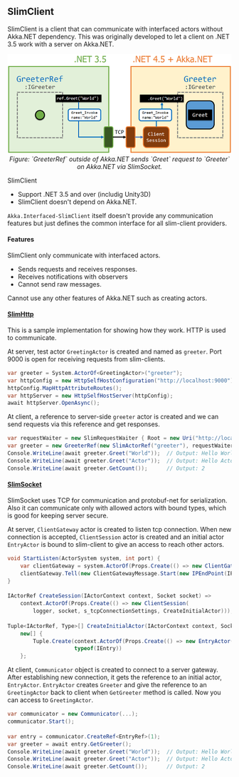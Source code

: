 ## SlimClient

SlimClient is a client that can communicate with interfaced actors without Akka.NET dependency.
This was originally developed to let a client on .NET 3.5 work with a server on Akka.NET.

<p align="center">
  <img src="./Figure_SlimClient.png"/><br/>
  <i>Figure: `GreeterRef` outside of Akka.NET sends `Greet` request to `Greeter` on Akka.NET via SlimSocket.</i>
</p>

SlimClient
- Support .NET 3.5 and over (includig Unity3D)
- SlimClient doesn't depend on Akka.NET.

`Akka.Interfaced-SlimClient` itself doesn't provide any communication features
but just defines the common interface for all slim-client providers.

#### Features

SlimClient only communicate with interfaced actors.
  - Sends requests and receives responses.
  - Receives notifications with observers
  - Cannot send raw messages.

Cannot use any other features of Akka.NET such as creating actors.

#### [SlimHttp](https://github.com/SaladLab/Akka.Interfaced/tree/master/samples/SlimHttp)

This is a sample implementation for showing how they work.
HTTP is used to communicate.

At server, test actor `GreetingActor` is created and named as `greeter`.
Port 9000 is open for receiving requests from slim-clients.

```csharp
var greeter = System.ActorOf<GreetingActor>("greeter");
var httpConfig = new HttpSelfHostConfiguration("http://localhost:9000");
httpConfig.MapHttpAttributeRoutes();
var httpServer = new HttpSelfHostServer(httpConfig);
await httpServer.OpenAsync();
```

At client, a reference to server-side `greeter` actor is created and we can
send requests via this reference and get responses.

```csharp
var requestWaiter = new SlimRequestWaiter { Root = new Uri("http://localhost:9000") };
var greeter = new GreeterRef(new SlimActorRef("greeter"), requestWaiter);
Console.WriteLine(await greeter.Greet("World"));  // Output: Hello World!
Console.WriteLine(await greeter.Greet("Actor"));  // Output: Hello Actor!
Console.WriteLine(await greeter.GetCount());      // Output: 2
```

#### [SlimSocket](https://github.com/SaladLab/Akka.Interfaced.SlimSocket)

SlimSocket uses TCP for communication and protobuf-net for serialization.
Also it can communicate only with allowed actors with bound types, which is
good for keeping server secure.  

At server, `ClientGateway` actor is created to listen tcp connection.
When new connection is accepted, `ClientSession` actor is created and
an initial actor `EntryActor` is bound to slim-client to give an access to
reach other actors.

```csharp
void StartListen(ActorSystem system, int port) {
    var clientGateway = system.ActorOf(Props.Create(() => new ClientGateway(logger, CreateSession)));
    clientGateway.Tell(new ClientGatewayMessage.Start(new IPEndPoint(IPAddress.Any, port)));
}

IActorRef CreateSession(IActorContext context, Socket socket) =>
    context.ActorOf(Props.Create(() => new ClientSession(
        logger, socket, s_tcpConnectionSettings, CreateInitialActor)));

Tuple<IActorRef, Type>[] CreateInitialActor(IActorContext context, Socket socket) =>
    new[] {
        Tuple.Create(context.ActorOf(Props.Create(() => new EntryActor(context.Self))),
                     typeof(IEntry))
    };
```

At client, `Communicator` object is created to connect to a server gateway.
After establishing new connection, it gets the reference to an initial actor, `EntryActor`.
`EntryActor` creates `Greeter` and give the reference to an `GreetingActor`
back to client when `GetGreeter` method is called. Now you can access to `GreetingActor`.

```csharp
var communicator = new Communicator(...);
communicator.Start();

var entry = communicator.CreateRef<EntryRef>(1);
var greeter = await entry.GetGreeter();
Console.WriteLine(await greeter.Greet("World"));  // Output: Hello World!
Console.WriteLine(await greeter.Greet("Actor"));  // Output: Hello Actor!
Console.WriteLine(await greeter.GetCount());      // Output: 2
```
